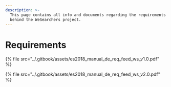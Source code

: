 ```yaml
---
description: >-
  This page contains all info and documents regarding the requirements process
  behind the WeSearchers project.
---
```


# Requirements

{% file src="../.gitbook/assets/es2018\_manual\_de\_req\_feed\_ws\_v1.0.pdf" %}

{% file src="../.gitbook/assets/es2018\_manual\_de\_req\_feed\_ws\_v2.0.pdf" %}




